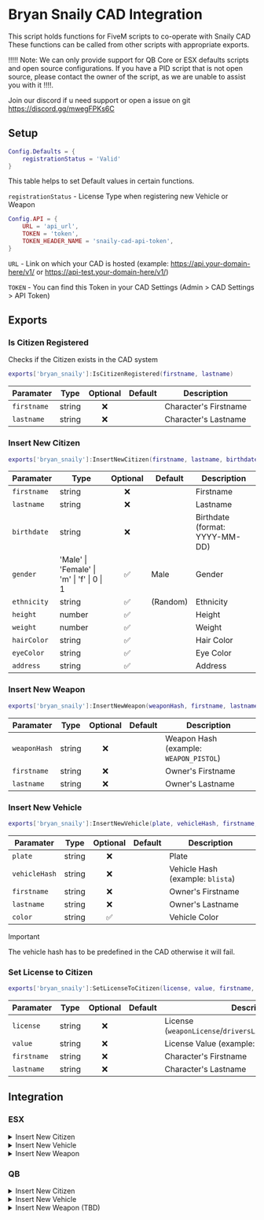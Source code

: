 # Bryan Snaily CAD Integration

<p>This script holds functions for FiveM scripts to co-operate with Snaily CAD
These functions can be called from other scripts with appropriate exports.</p>




!!!!! Note: We can only provide support for QB Core or ESX defaults scripts  and open source configurations. If you have a PID script that is not open source, please contact the owner of the script, as we are unable to assist you with it !!!!.


Join our discord if u need support or open a issue on git https://discord.gg/mwegFPKs6C



## Setup

```lua
Config.Defaults = {
    registrationStatus = 'Valid'
}
```

This table helps to set Default values in certain functions.

`registrationStatus` - License Type when registering new Vehicle or Weapon

```lua
Config.API = {
    URL = 'api_url',
    TOKEN = 'token',
    TOKEN_HEADER_NAME = 'snaily-cad-api-token',
}
```

`URL` - Link on which your CAD is hosted (example: https://api.your-domain-here/v1/ or https://api-test.your-domain-here/v1/)

`TOKEN` - You can find this Token in your CAD Settings (Admin > CAD Settings > API Token)

## Exports

### Is Citizen Registered

Checks if the Citizen exists in the CAD system

```lua
exports['bryan_snaily']:IsCitizenRegistered(firstname, lastname)
```

| Paramater   | Type   | Optional | Default | Description           |
| ----------- | ------ | :------: | ------- | --------------------- |
| `firstname` | string |    ❌    |         | Character's Firstname |
| `lastname`  | string |    ❌    |         | Character's Lastname  |

### Insert New Citizen

```lua
exports['bryan_snaily']:InsertNewCitizen(firstname, lastname, birthdate, gender, ethnicity, height, weight, hairColor, eyeColor, address)
```

| Paramater   | Type                                       | Optional | Default  | Description                    |
| ----------- | ------------------------------------------ | :------: | -------- | ------------------------------ |
| `firstname` | string                                     |    ❌    |          | Firstname                      |
| `lastname`  | string                                     |    ❌    |          | Lastname                       |
| `birthdate` | string                                     |    ❌    |          | Birthdate (format: YYYY-MM-DD) |
| `gender`    | 'Male' \| 'Female' \| 'm' \| 'f' \| 0 \| 1 |    ✅    | Male     | Gender                         |
| `ethnicity` | string                                     |    ✅    | (Random) | Ethnicity                      |
| `height`    | number                                     |    ✅    |          | Height                         |
| `weight`    | number                                     |    ✅    |          | Weight                         |
| `hairColor` | string                                     |    ✅    |          | Hair Color                     |
| `eyeColor`  | string                                     |    ✅    |          | Eye Color                      |
| `address`   | string                                     |    ✅    |          | Address                        |

### Insert New Weapon

```lua
exports['bryan_snaily']:InsertNewWeapon(weaponHash, firstname, lastname)
```

| Paramater    | Type   | Optional | Default | Description                            |
| ------------ | ------ | :------: | ------- | -------------------------------------- |
| `weaponHash` | string |    ❌    |         | Weapon Hash (example: `WEAPON_PISTOL`) |
| `firstname`  | string |    ❌    |         | Owner's Firstname                      |
| `lastname`   | string |    ❌    |         | Owner's Lastname                       |

### Insert New Vehicle

```lua
exports['bryan_snaily']:InsertNewVehicle(plate, vehicleHash, firstname, lastname, color)
```

| Paramater     | Type   | Optional | Default | Description                      |
| ------------- | ------ | :------: | ------- | -------------------------------- |
| `plate`       | string |    ❌    |         | Plate                            |
| `vehicleHash` | string |    ❌    |         | Vehicle Hash (example: `blista`) |
| `firstname`   | string |    ❌    |         | Owner's Firstname                |
| `lastname`    | string |    ❌    |         | Owner's Lastname                 |
| `color`       | string |    ✅    |         | Vehicle Color                    |

> [!IMPORTANT]
> The vehicle hash has to be predefined in the CAD otherwise it will fail.

### Set License to Citizen

```lua
exports['bryan_snaily']:SetLicenseToCitizen(license, value, firstname, lastname)
```

| Paramater   | Type   | Optional | Default | Description                                                   |
| ----------- | ------ | :------: | ------- | ------------------------------------------------------------- |
| `license`   | string |    ❌    |         | License (`weaponLicense`/`driversLicense`/`pilotLicense`/...) |
| `value`     | string |    ❌    |         | License Value (example: `Valid`/`Suspended`/...)              |
| `firstname` | string |    ❌    |         | Character's Firstname                                         |
| `lastname`  | string |    ❌    |         | Character's Lastname                                          |

## Integration

### ESX

<details><summary>Insert New Citizen</summary><br>

> esx_identity/server/main.lua

```lua
ESX.RegisterServerCallback('esx_identity:registerIdentity', function(source, cb, data)
    <...>

    local formattedFirstName = formatName(data.firstname)
    local formattedLastName = formatName(data.lastname)
    local formattedDate = formatDate(data.dateofbirth)

    data.firstname = formattedFirstName
    data.lastname = formattedLastName
    data.dateofbirth = formattedDate
    local Identity = {
        firstName = formattedFirstName,
        lastName = formattedLastName,
        dateOfBirth = formattedDate,
        sex = data.sex,
        height = data.height
    }

    -- Insert This Here --
    exports['bryan_snaily']:InsertNewCitizen(formattedFirstName, formattedLastName, formattedDate, data.sex, nil, data.height)
    --

    TriggerEvent('esx_identity:completedRegistration', source, data)
    TriggerClientEvent('esx_identity:setPlayerData', source, Identity)
    cb(true)
end)
```

</details>

<details><summary>Insert New Vehicle</summary><br>

> esx_vehicleshop/server/main.lua

```lua
ESX.RegisterServerCallback('esx_vehicleshop:buyVehicle', function(source, cb, model, plate)
	local xPlayer = ESX.GetPlayerFromId(source)
	local modelPrice = getVehicleFromModel(model).price

	if modelPrice and xPlayer.getMoney() >= modelPrice then
		xPlayer.removeMoney(modelPrice, "Vehicle Purchase")

		MySQL.insert('INSERT INTO owned_vehicles (owner, plate, vehicle) VALUES (?, ?, ?)', {xPlayer.identifier, plate, json.encode({model = joaat(model), plate = plate})
		}, function(rowsChanged)
			xPlayer.showNotification(TranslateCap('vehicle_belongs', plate))

            -- Insert This Here --
            exports['bryan_snaily']:InsertNewVehicle(plate, model, xPlayer.get('firstname'), xPlayer.get('lastname'))
            --

			ESX.OneSync.SpawnVehicle(joaat(model), Config.Zones.ShopOutside.Pos, Config.Zones.ShopOutside.Heading,{plate = plate}, function(vehicle)
				Wait(100)
				local vehicle = NetworkGetEntityFromNetworkId(vehicle)
				Wait(300)
				TaskWarpPedIntoVehicle(GetPlayerPed(source), vehicle, -1)
			end)
			cb(true)
		end)
	else
		cb(false)
	end
end)
```

</details>

<details><summary>Insert New Weapon</summary><br>

> esx_weaponshop/server/main.lua

```lua
ESX.RegisterServerCallback('esx_weaponshop:buyWeapon', function(source, cb, weaponName, zone)
	local xPlayer = ESX.GetPlayerFromId(source)
	local price = GetPrice(weaponName, zone)

	if price <= 0 then
		print(('[^3WARNING^7] Player ^5%s^7 attempted to buy Invalid weapon - %s!'):format(source, weaponName))
		cb(false)
	else
		if xPlayer.hasWeapon(weaponName) then
			xPlayer.showNotification(TranslateCap('already_owned'))
			cb(false)
		else
			if zone == 'BlackWeashop' then
				if xPlayer.getAccount('black_money').money >= price then
					xPlayer.removeAccountMoney('black_money', price, "Black Weapons Deal")
					xPlayer.addWeapon(weaponName, 42)

                    -- Insert This Here --
                    exports['bryan_snaily']:InsertNewWeapon(weaponName, xPlayer.get('firstname'), xPlayer.get('lastname'))
                    --

					cb(true)
				else
					xPlayer.showNotification(TranslateCap('not_enough_black'))
					cb(false)
				end
			else
				if xPlayer.getMoney() >= price then
					xPlayer.removeMoney(price, "Weapons Deal")
					xPlayer.addWeapon(weaponName, 42)

                    -- Insert This Here --
                    exports['bryan_snaily']:InsertNewWeapon(weaponName, xPlayer.get('firstname'), xPlayer.get('lastname'))
                    --

					cb(true)
				else
					xPlayer.showNotification(TranslateCap('not_enough'))
					cb(false)
				end
			end
		end
	end
end)
```

</details>

### QB

<details><summary>Insert New Citizen</summary><br>

> qb-multicharacter/server/main.lua

```lua
RegisterNetEvent('qb-multicharacter:server:createCharacter', function(data)
    local src = source
    local newData = {}
    newData.cid = data.cid
    newData.charinfo = data
    if QBCore.Player.Login(src, false, newData) then
        repeat
            Wait(10)
        until hasDonePreloading[src]

        -- Insert This Here --
        exports['bryan_snaily']:InsertNewCitizen(data.firstname, data.lastname, data.birthdate, data.gender)
        --

        <...>
    end
end)
```

</details>

<details><summary>Insert New Vehicle</summary><br>

> qb-vehicleshop/server.lua

```lua
RegisterNetEvent('qb-vehicleshop:server:buyShowroomVehicle', function(vehicle)
    <...>

    if cash > tonumber(vehiclePrice) then
        MySQL.insert('INSERT INTO player_vehicles (license, citizenid, vehicle, hash, mods, plate, garage, state) VALUES (?, ?, ?, ?, ?, ?, ?, ?)', {
            pData.PlayerData.license,
            cid,
            vehicle,
            GetHashKey(vehicle),
            '{}',
            plate,
            'pillboxgarage',
            0
        })
        TriggerClientEvent('QBCore:Notify', src, Lang:t('success.purchased'), 'success')
        TriggerClientEvent('qb-vehicleshop:client:buyShowroomVehicle', src, vehicle, plate)
        pData.Functions.RemoveMoney('cash', vehiclePrice, 'vehicle-bought-in-showroom')

        -- Insert This Here --
        exports['bryan_snaily']:InsertNewVehicle(plate, vehicle, pData.PlayerData.charinfo.firstname, pData.PlayerData.charinfo.lastname)
        --
    elseif bank > tonumber(vehiclePrice) then
        MySQL.insert('INSERT INTO player_vehicles (license, citizenid, vehicle, hash, mods, plate, garage, state) VALUES (?, ?, ?, ?, ?, ?, ?, ?)', {
            pData.PlayerData.license,
            cid,
            vehicle,
            GetHashKey(vehicle),
            '{}',
            plate,
            'pillboxgarage',
            0
        })
        TriggerClientEvent('QBCore:Notify', src, Lang:t('success.purchased'), 'success')
        TriggerClientEvent('qb-vehicleshop:client:buyShowroomVehicle', src, vehicle, plate)
        pData.Functions.RemoveMoney('bank', vehiclePrice, 'vehicle-bought-in-showroom')

        -- Insert This Here --
        exports['bryan_snaily']:InsertNewVehicle(plate, vehicle, pData.PlayerData.charinfo.firstname, pData.PlayerData.charinfo.lastname)
        --
    else
        TriggerClientEvent('QBCore:Notify', src, Lang:t('error.notenoughmoney'), 'error')
    end
end)
```

</details>

<details><summary>Insert New Weapon (TBD)</summary><br>
</details>
